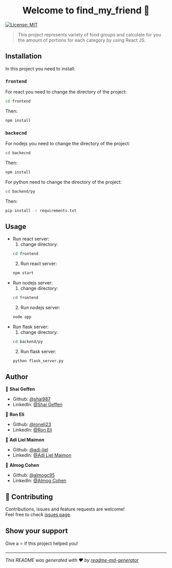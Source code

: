 <h1 align="center">Welcome to find_my_friend 👋</h1>
<p>
  <a href="https://github.com/shai987/find_my_friend/blob/main/LICENSE.md" target="_blank">
    <img alt="License: MIT" src="https://img.shields.io/badge/License-MIT-yellow.svg" />
  </a>
</p>

> This project represents variety of food groups and calculate for you the amount of portions for each category by using React JS.

## Installation

In this project you need to install:

### `frontend`
For react you need to change the directory of the project:
```bash
cd frontend
```
Then:
```bash
npm install
```

### `backecnd`
For nodejs you need to change the directory of the project:
```bash
cd backecnd
```
Then:
```bash
npm install
```
For python need to change the directory of the project:
```bash
cd backend/py
```
Then:
```bash
pip install -r requirements.txt
```

## Usage

- Run react server:
  1. change directory:
  ```bash
  cd frontend
  ```
  2. Run react server:
  ```bash
  npm start
  ```
- Run nodejs server:
  1. change directory:
  ```bash
  cd frontend
  ```
  2. Run nodejs server:
  ```bash
  node app
  ```
- Run flask server: 
  1. change directory:
  ```bash
  cd backend/py
  ```
  2. Run flask server:
  ```bash
  python flask_server.py
  ```

## Author

👤 **Shai Geffen**

* Github: [@shai987](https://github.com/shai987)
* LinkedIn: [@Shai Geffen](https://linkedin.com/in/shai-geffen-24373721a)

👤 **Ron Eli**

* Github: [@roneli23](https://github.com/roneli23)
* LinkedIn: [@Ron Eli](https://linkedin.com/in/ron-eli-ba47a9226)

👤 **Adi Liel Maimon**

* Github: [@adi-liel](https://github.com/adi-liel)
* LinkedIn: [@Adi Liel Maimon](https://www.linkedin.com/in/adi-liel-maimon/)

👤 **Almog Cohen**

* Github: [@almogc95](https://github.com/almogc95)
* LinkedIn: [@Almog Cohen](https://www.linkedin.com/in/almog-cohen14)

## 🤝 Contributing

Contributions, issues and feature requests are welcome!<br />Feel free to check [issues page](https://github.com/shai987/find_my_friend/issues).

## Show your support

Give a ⭐️ if this project helped you!

***
_This README was generated with ❤️ by [readme-md-generator](https://github.com/kefranabg/readme-md-generator)_